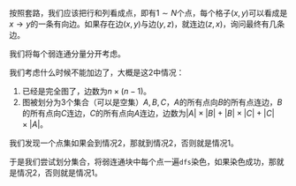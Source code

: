 按照套路，我们应该把行和列看成点，即有$1\sim N$个点，每个格子$(x,y)$可以看成是$x\to y$的一条有向边。如果存在边$(x,y)$与边$(y,z)$，就连边$(z,x)$，询问最终有几条边。

我们将每个弱连通分量分开考虑。

我们考虑什么时候不能加边了，大概是这$2$中情况：

1. 已经是完全图了，边数为$n\times (n - 1)$。
2. 图被划分为$3$个集合（可以是空集）$A,B,C$，$A$的所有点向$B$的所有点连边，$B$的所有点向$C$连边，$C$的所有点向$A$连边，边数为$|A|\times |B| + |B|\times |C| + |C|\times |A|$。

我们发现一个点集如果会到情况$2$，那就到情况$2$，否则就是情况$1$。

于是我们尝试划分集合，将弱连通块中每个点一遍`dfs`染色，如果染色成功，那就是情况$2$，否则就是情况$1$。